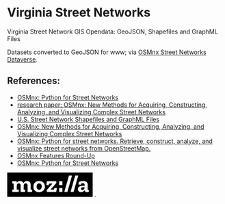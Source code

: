 # Virginia Street Networks
Virginia Street Network GIS Opendata: GeoJSON, Shapefiles and GraphML Files

Datasets converted to GeoJSON for www; via [OSMnx Street Networks Dataverse](https://dataverse.harvard.edu/dataverse/osmnx-street-networks).

## References:  
* [OSMnx: Python for Street Networks](https://geoffboeing.com/2016/11/osmnx-python-street-networks/)  
* [research paper: OSMnx: New Methods for Acquiring, Constructing, Analyzing, and Visualizing Complex Street Networks](https://www.researchgate.net/publication/309738462_OSMnx_New_Methods_for_Acquiring_Constructing_Analyzing_and_Visualizing_Complex_Street_Networks)  
* [U.S. Street Network Shapefiles and GraphML Files](https://dataverse.harvard.edu/dataset.xhtml?persistentId=doi:10.7910/DVN/CUWWYJ)  
* [OSMnx: New Methods for Acquiring, Constructing, Analyzing, and Visualizing Complex Street Networks](https://geoffboeing.com/publications/osmnx-complex-street-networks/)  
* [OSMnx: Python for street networks. Retrieve, construct, analyze, and visualize street networks from OpenStreetMap.](https://github.com/gboeing/osmnx)  
* [OSMnx Features Round-Up](https://geoffboeing.com/2018/03/osmnx-features-roundup/)  
* [OSMnx: Python for Street Networks](https://geoffboeing.com/2016/11/osmnx-python-street-networks/)  

[![MPL 2.0 - Mozilla Public License Version 2.0](https://raw.githubusercontent.com/jalbertbowden/virginia-street-networks/master/mozilla-logo-bw-rgb-w200.png)](https://www.mozilla.org/en-US/MPL/2.0/) . 
